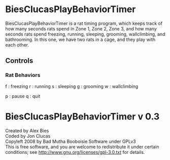 # BiesClucasPlayBehaviorTimer
BiesClucasPlayBehaviorTimer is a rat timing program, which keeps track of how many seconds rats spend in Zone 1, Zone 2, Zone 3, and how many seconds rats spend freezing, running, sleeping, grooming, wallclimbing, and bathrooming. In this one, we have two rats in a cage, and they play with each other.

## Controls
### Rat Behaviors  
f : freezing
r : running
s : sleeping
g : grooming
w : wallclimbing

p : pause
q : quit

# BiesClucasPlayBehaviorTimer v 0.3  
Created by Alex Bies  
Coded by Jon Clucas  
Copyleft 2008 by Bad Mutha Booboisie Software under GPLv3  
This is free software, and you are welcome to redistribute it under certain conditions;
see http://www.gnu.org/licenses/gpl-3.0.txt for details.
